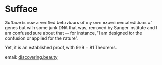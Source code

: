 # Sufface
Sufface is now a verified behaviours of my own experimental editions of genes but with some junk DNA that was, removed by Sanger Institute and I am confused sure about that — for instance, "I am designed for the confusion or applied for the nature".

Yet, it is an established proof, with 9×9 = 81 Theorems.

email: [discovering.beauty](discovering.beauty@outlook.com)

